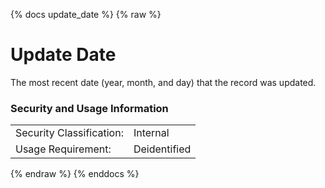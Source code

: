 {% docs update_date %}
{% raw %}

<a name="update_date"></a>
# Update Date
The most recent date (year, month, and day) that the record was updated.

### Security and Usage Information
|     |     |
| --- | --- |
| Security Classification: | Internal |
| Usage Requirement:       | Deidentified |

{% endraw %}
{% enddocs %}
